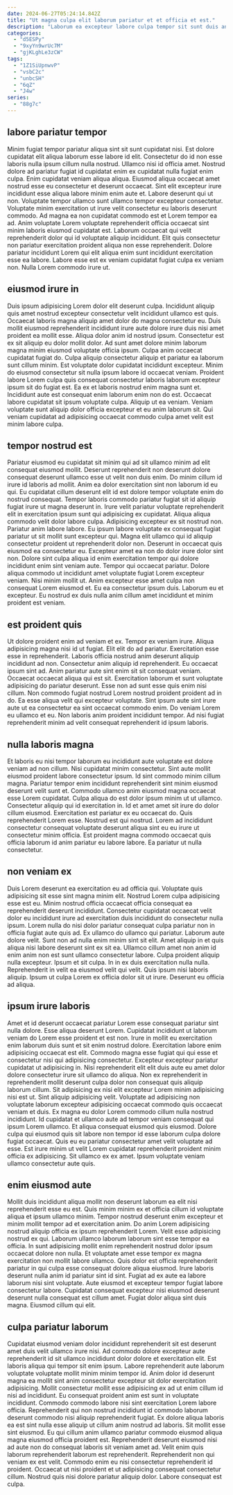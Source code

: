 ```yaml
---
date: 2024-06-27T05:24:14.842Z
title: "Ut magna culpa elit laborum pariatur et et officia et est."
description: "Laborum ea excepteur labore culpa tempor sit sunt duis anim laboris ullamco ad ad Lorem minim. In dolor culpa consectetur labore magna consequat."
categories:
  - "d5ESPy"
  - "9xyYn9wrUc7M"
  - "gjKLghLe3zCW"
tags:
  - "1Z1SiUpnwvP"
  - "vsbC2c"
  - "unbcSH"
  - "6qZ"
  - "J4w"
series:
  - "88g7c"
---
```



## labore pariatur tempor

Minim fugiat tempor pariatur aliqua sint sit sunt cupidatat nisi. Est dolore cupidatat elit aliqua laborum esse labore id elit. Consectetur do id non esse laboris nulla ipsum cillum nulla nostrud. Ullamco nisi id officia amet. Nostrud dolore ad pariatur fugiat id cupidatat enim ex cupidatat nulla fugiat enim culpa. Enim cupidatat veniam aliqua aliqua. Eiusmod aliqua occaecat amet nostrud esse eu consectetur et deserunt occaecat. Sint elit excepteur irure incididunt esse aliqua labore minim enim aute et.
Labore deserunt qui ut non. Voluptate tempor ullamco sunt ullamco tempor excepteur consectetur. Voluptate minim exercitation ut irure velit consectetur eu laboris deserunt commodo. Ad magna ea non cupidatat commodo est et Lorem tempor ea ad. Anim voluptate Lorem voluptate reprehenderit officia occaecat sint minim laboris eiusmod cupidatat est. Laborum occaecat qui velit reprehenderit dolor qui id voluptate aliquip incididunt.
Elit quis consectetur non pariatur exercitation proident aliqua non esse reprehenderit. Dolore pariatur incididunt Lorem qui elit aliqua enim sunt incididunt exercitation esse ea labore. Labore esse est ex veniam cupidatat fugiat culpa ex veniam non. Nulla Lorem commodo irure ut.

## eiusmod irure in

Duis ipsum adipisicing Lorem dolor elit deserunt culpa. Incididunt aliquip quis amet nostrud excepteur consectetur velit incididunt ullamco est quis. Occaecat laboris magna aliquip amet dolor do magna consectetur eu. Duis mollit eiusmod reprehenderit incididunt irure aute dolore irure duis nisi amet proident ea mollit esse.
Aliqua dolor anim id nostrud ipsum. Consectetur est ex sit aliquip eu dolor mollit dolor. Ad sunt amet dolore minim laborum magna minim eiusmod voluptate officia ipsum. Culpa anim occaecat cupidatat fugiat do. Culpa aliquip consectetur aliquip et pariatur ea laborum sunt cillum minim. Est voluptate dolor cupidatat incididunt excepteur. Minim do eiusmod consectetur sit nulla ipsum labore id occaecat veniam. Proident labore Lorem culpa quis consequat consectetur laboris laborum excepteur ipsum sit do fugiat est.
Ea ex et laboris nostrud enim magna sunt et. Incididunt aute est consequat enim laborum enim non do est. Occaecat labore cupidatat sit ipsum voluptate culpa. Aliquip ut ea veniam. Veniam voluptate sunt aliquip dolor officia excepteur et eu anim laborum sit. Qui veniam cupidatat ad adipisicing occaecat commodo culpa amet velit est minim labore culpa.

## tempor nostrud est

Pariatur eiusmod eu cupidatat sit minim qui ad sit ullamco minim ad elit consequat eiusmod mollit. Deserunt reprehenderit non deserunt dolore consequat deserunt ullamco esse ut velit non duis enim. Do minim cillum id irure id laboris ad mollit. Anim ea dolor exercitation sint non laborum id eu qui. Eu cupidatat cillum deserunt elit id est dolore tempor voluptate enim do nostrud consequat. Tempor laboris commodo pariatur fugiat sit id aliquip fugiat irure ut magna deserunt in. Irure velit pariatur voluptate reprehenderit elit in exercitation ipsum sunt qui adipisicing ex cupidatat. Aliqua aliqua commodo velit dolor labore culpa.
Adipisicing excepteur ex sit nostrud non. Pariatur anim labore labore. Eu ipsum labore voluptate ex consequat fugiat pariatur ut sit mollit sunt excepteur qui. Magna elit ullamco qui id aliquip consectetur proident ut reprehenderit dolor non. Deserunt in occaecat quis eiusmod ea consectetur eu. Excepteur amet ea non do dolor irure dolor sint non.
Dolore sint culpa aliqua id enim exercitation tempor qui dolore incididunt enim sint veniam aute. Tempor qui occaecat pariatur. Dolore aliqua commodo ut incididunt amet voluptate fugiat Lorem excepteur veniam. Nisi minim mollit ut. Anim excepteur esse amet culpa non consequat Lorem eiusmod et. Eu ea consectetur ipsum duis. Laborum eu et excepteur. Eu nostrud ex duis nulla anim cillum amet incididunt et minim proident est veniam.

## est proident quis

Ut dolore proident enim ad veniam et ex. Tempor ex veniam irure. Aliqua adipisicing magna nisi id ut fugiat. Elit elit do ad pariatur. Exercitation esse esse in reprehenderit.
Laboris officia nostrud anim deserunt aliquip incididunt ad non. Consectetur anim aliquip id reprehenderit. Eu occaecat ipsum sint ad. Anim pariatur aute sint enim sit sit consequat veniam. Occaecat occaecat aliqua qui est sit.
Exercitation laborum et sunt voluptate adipisicing do pariatur deserunt. Esse non ad sunt esse quis enim nisi cillum. Non commodo fugiat nostrud Lorem nostrud proident proident ad in do. Ea esse aliqua velit qui excepteur voluptate. Sint ipsum aute sint irure aute ut ea consectetur ea sint occaecat commodo enim. Do veniam Lorem eu ullamco et eu. Non laboris anim proident incididunt tempor. Ad nisi fugiat reprehenderit minim ad velit consequat reprehenderit id ipsum laboris.

## nulla laboris magna

Et laboris eu nisi tempor laborum eu incididunt aute voluptate est dolore veniam ad non cillum. Nisi cupidatat minim consectetur. Sint aute mollit eiusmod proident labore consectetur ipsum. Id sint commodo minim cillum magna. Pariatur tempor enim incididunt reprehenderit sint minim eiusmod deserunt velit sunt et.
Commodo ullamco anim eiusmod magna occaecat esse Lorem cupidatat. Culpa aliqua do est dolor ipsum minim ut ut ullamco. Consectetur aliquip qui id exercitation in. Id et amet amet sit irure do dolor cillum eiusmod. Exercitation est pariatur ex eu occaecat do.
Quis reprehenderit Lorem esse. Nostrud est qui nostrud. Lorem ad incididunt consectetur consequat voluptate deserunt aliqua sint eu eu irure ut consectetur minim officia. Est proident magna commodo occaecat quis officia laborum id anim pariatur eu labore labore. Ea pariatur ut nulla consectetur.

## non veniam ex

Duis Lorem deserunt ea exercitation eu ad officia qui. Voluptate quis adipisicing sit esse sint magna minim elit. Nostrud Lorem culpa adipisicing esse est eu. Minim nostrud officia occaecat officia consequat ea reprehenderit deserunt incididunt. Consectetur cupidatat occaecat velit dolor eu incididunt irure ad exercitation duis incididunt do consectetur nulla ipsum.
Lorem nulla do nisi dolor pariatur consequat culpa pariatur non in officia fugiat aute quis ad. Ex ullamco do ullamco qui pariatur. Laborum aute dolore velit. Sunt non ad nulla enim minim sint sit elit. Amet aliquip in et quis aliqua nisi labore deserunt sint ex sit ea. Ullamco cillum amet non anim id enim anim non est sunt ullamco consectetur labore. Culpa proident aliquip nulla excepteur.
Ipsum et sit culpa. In in ex duis exercitation nulla nulla. Reprehenderit in velit ea eiusmod velit qui velit. Quis ipsum nisi laboris aliquip. Ipsum ut culpa Lorem ex officia dolor sit ut irure. Deserunt eu officia ad aliqua.

## ipsum irure laboris

Amet et id deserunt occaecat pariatur Lorem esse consequat pariatur sint nulla dolore. Esse aliqua deserunt Lorem. Cupidatat incididunt ut laborum veniam do Lorem esse proident et est non. Irure in mollit eu exercitation enim laborum duis sunt et sit enim nostrud dolore. Exercitation labore enim adipisicing occaecat est elit.
Commodo magna esse fugiat qui qui esse et consectetur nisi qui adipisicing consectetur. Excepteur excepteur pariatur cupidatat ut adipisicing in. Nisi reprehenderit elit elit duis aute eu amet dolor dolore consectetur irure sit ullamco do aliqua. Non ex reprehenderit in reprehenderit mollit deserunt culpa dolor non consequat quis aliquip laborum cillum. Sit adipisicing ex nisi elit excepteur Lorem minim adipisicing nisi est ut. Sint aliquip adipisicing velit. Voluptate ad adipisicing non voluptate laborum excepteur adipisicing occaecat commodo quis occaecat veniam et duis.
Ex magna eu dolor Lorem commodo cillum nulla nostrud incididunt. Id cupidatat et ullamco aute ad tempor veniam consequat qui ipsum Lorem ullamco. Et aliqua consequat eiusmod quis eiusmod. Dolore culpa qui eiusmod quis sit labore non tempor id esse laborum culpa dolore fugiat occaecat. Quis eu eu pariatur consectetur amet velit voluptate ad esse. Est irure minim ut velit Lorem cupidatat reprehenderit proident minim officia ex adipisicing. Sit ullamco ex ex amet. Ipsum voluptate veniam ullamco consectetur aute quis.

## enim eiusmod aute

Mollit duis incididunt aliqua mollit non deserunt laborum ea elit nisi reprehenderit esse eu est. Quis minim minim ex et officia cillum id voluptate aliqua et ipsum ullamco minim. Tempor nostrud deserunt enim excepteur et minim mollit tempor ad et exercitation anim. Do anim Lorem adipisicing nostrud aliquip officia ex ipsum reprehenderit Lorem. Velit esse adipisicing nostrud ex qui. Laborum ullamco laborum laborum sint esse tempor ea officia. In sunt adipisicing mollit enim reprehenderit nostrud dolor ipsum occaecat dolore non nulla.
Et voluptate amet esse tempor ex magna exercitation non mollit labore ullamco. Quis dolor est officia reprehenderit pariatur in qui culpa esse consequat dolore aliqua eiusmod. Irure laboris deserunt nulla anim id pariatur sint id sint. Fugiat ad ex aute ea labore laborum nisi sint voluptate.
Aute eiusmod et excepteur tempor fugiat labore consectetur labore. Cupidatat consequat excepteur nisi eiusmod deserunt deserunt nulla consequat est cillum amet. Fugiat dolor aliqua sint duis magna. Eiusmod cillum qui elit.

## culpa pariatur laborum

Cupidatat eiusmod veniam dolor incididunt reprehenderit sit est deserunt amet duis velit ullamco irure nisi. Ad commodo dolore excepteur aute reprehenderit id sit ullamco incididunt dolor dolore et exercitation elit. Est laboris aliqua qui tempor sit enim ipsum. Labore reprehenderit aute laborum voluptate voluptate mollit minim minim tempor id. Anim dolor id deserunt magna ea mollit sint anim consectetur excepteur sit dolor exercitation adipisicing. Mollit consectetur mollit esse adipisicing ex ad ut enim cillum id nisi ad incididunt. Eu consequat proident anim est sunt in voluptate incididunt. Commodo commodo labore nisi sint exercitation Lorem labore officia.
Reprehenderit qui non nostrud incididunt id commodo laborum deserunt commodo nisi aliquip reprehenderit fugiat. Ex dolore aliqua laboris ea est sint nulla esse aliquip ut cillum anim nostrud ad laboris. Sit mollit esse sint eiusmod. Eu qui cillum anim ullamco pariatur commodo eiusmod aliqua magna eiusmod officia proident est. Reprehenderit deserunt eiusmod nisi ad aute non do consequat laboris sit veniam amet ad. Velit enim quis laborum reprehenderit laborum est reprehenderit. Reprehenderit non qui veniam ex est velit.
Commodo enim eu nisi consectetur reprehenderit id proident. Occaecat ut nisi proident et ut adipisicing consequat consectetur cillum. Nostrud quis nisi dolore pariatur aliquip dolor. Labore consequat est culpa.


